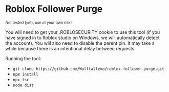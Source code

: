 # Roblox Follower Purge

<small>Not tested (yet), use at your own risk!</small>

You will need to get your .ROBLOSECURITY cookie to use this tool (if you have signed in to Roblox studio on Windows, we will automatically detect the account). You will also need to disable the parent pin. It may take a while because there is an intentional delay between requests.

Running the tool:
- `git clone https://github.com/Wolftallemo/roblox-follower-purge.git`
- `npm install`
- `npx tsc`
- `node dist`
